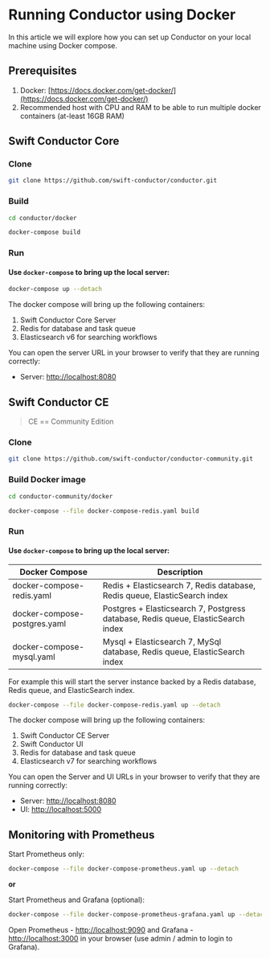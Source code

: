 # Running Conductor using Docker

In this article we will explore how you can set up Conductor on your local machine using Docker compose.

## Prerequisites

1. Docker: [https://docs.docker.com/get-docker/](https://docs.docker.com/get-docker/)
2. Recommended host with CPU and RAM to be able to run multiple docker containers (at-least 16GB RAM)

## Swift Conductor Core

### Clone

```sh
git clone https://github.com/swift-conductor/conductor.git
```

### Build

```sh
cd conductor/docker

docker-compose build
```

### Run

#### Use `docker-compose` to bring up the local server:

```sh
docker-compose up --detach
```

The docker compose will bring up the following containers:

1. Swift Conductor Core Server
2. Redis for database and task queue
3. Elasticsearch v6 for searching workflows


You can open the server URL in your browser to verify that they are running correctly:

- Server: [http://localhost:8080](http://localhost:8080)

## Swift Conductor CE 
> CE == Community Edition

### Clone

```sh
git clone https://github.com/swift-conductor/conductor-community.git
```

### Build Docker image

```sh
cd conductor-community/docker

docker-compose --file docker-compose-redis.yaml build
```

### Run

#### Use `docker-compose` to bring up the local server:

| Docker Compose               | Description                                                                      |
| ---------------------------- | -------------------------------------------------------------------------------- |
| docker-compose-redis.yaml    | Redis + Elasticsearch 7, Redis database, Redis queue, ElasticSearch index        |
| docker-compose-postgres.yaml | Postgres + Elasticsearch 7, Postgress database, Redis queue, ElasticSearch index |
| docker-compose-mysql.yaml    | Mysql + Elasticsearch 7, MySql database, Redis queue, ElasticSearch index        |

For example this will start the server instance backed by a Redis database, Redis queue, and ElasticSearch index.

```sh
docker-compose --file docker-compose-redis.yaml up --detach
```

The docker compose will bring up the following containers:

1. Swift Conductor CE Server 
1. Swift Conductor UI
1. Redis for database and task queue
1. Elasticsearch v7 for searching workflows


You can open the Server and UI URLs in your browser to verify that they are running correctly:

- Server: [http://localhost:8080](http://localhost:8080)
- UI: [http://localhost:5000](http://localhost:5000)

## Monitoring with Prometheus

Start Prometheus only:

```sh
docker-compose --file docker-compose-prometheus.yaml up --detach
```

**or**

Start Prometheus and Grafana (optional):

```sh
docker-compose --file docker-compose-prometheus-grafana.yaml up --detach
```

Open Prometheus - [http://localhost:9090](http://localhost:9090) and Grafana - [http://localhost:3000](http://localhost:3000) in your browser (use admin / admin to login to Grafana).
